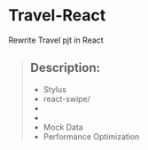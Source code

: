 # Travel-React
Rewrite Travel pjt in React

> ## Description: 
> * Stylus 
> * react-swipe/
> * 
> * 
> * Mock Data
> * Performance Optimization

